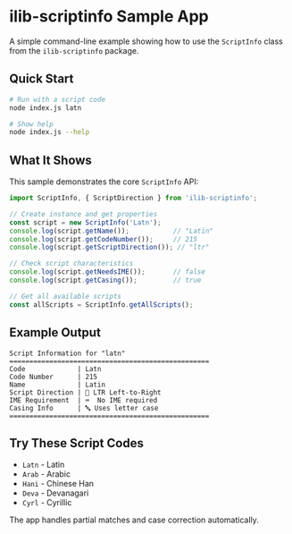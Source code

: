 # ilib-scriptinfo Sample App

A simple command-line example showing how to use the `ScriptInfo` class from the `ilib-scriptinfo` package.

## Quick Start

```bash
# Run with a script code
node index.js latn

# Show help
node index.js --help
```

## What It Shows

This sample demonstrates the core `ScriptInfo` API:

```javascript
import ScriptInfo, { ScriptDirection } from 'ilib-scriptinfo';

// Create instance and get properties
const script = new ScriptInfo('Latn');
console.log(script.getName());           // "Latin"
console.log(script.getCodeNumber());     // 215
console.log(script.getScriptDirection()); // "ltr"

// Check script characteristics
console.log(script.getNeedsIME());       // false
console.log(script.getCasing());         // true

// Get all available scripts
const allScripts = ScriptInfo.getAllScripts();
```

## Example Output

```
Script Information for "latn"
==================================================
Code             | Latn
Code Number      | 215
Name             | Latin
Script Direction | 📝 LTR Left-to-Right
IME Requirement  | ⌨️  No IME required
Casing Info      | 🔤 Uses letter case
==================================================
```

## Try These Script Codes

- `Latn` - Latin
- `Arab` - Arabic  
- `Hani` - Chinese Han
- `Deva` - Devanagari
- `Cyrl` - Cyrillic

The app handles partial matches and case correction automatically.

